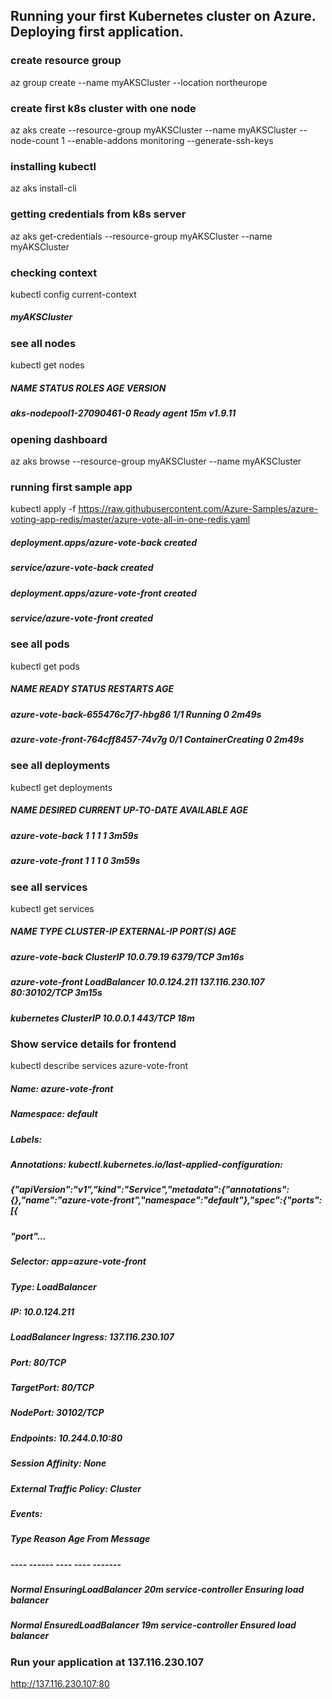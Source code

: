 
## Running your first Kubernetes cluster on Azure. Deploying first application.


### create resource group 
az group create --name myAKSCluster --location northeurope

### create first k8s cluster  with one node
az aks create --resource-group myAKSCluster --name myAKSCluster --node-count 1 --enable-addons monitoring --generate-ssh-keys

### installing kubectl 
az aks install-cli

### getting credentials from k8s server
az aks get-credentials --resource-group myAKSCluster --name myAKSCluster


### checking context
kubectl config current-context

##### myAKSCluster

### see all nodes  
kubectl get nodes


##### NAME                       STATUS   ROLES   AGE   VERSION
##### aks-nodepool1-27090461-0   Ready    agent   15m   v1.9.11


### opening dashboard
az aks browse --resource-group myAKSCluster --name myAKSCluster

### running  first sample app
kubectl apply -f https://raw.githubusercontent.com/Azure-Samples/azure-voting-app-redis/master/azure-vote-all-in-one-redis.yaml

##### deployment.apps/azure-vote-back created
##### service/azure-vote-back created
##### deployment.apps/azure-vote-front created
##### service/azure-vote-front created

### see all pods
kubectl get pods

##### NAME                                READY   STATUS              RESTARTS   AGE
##### azure-vote-back-655476c7f7-hbg86    1/1     Running             0          2m49s
##### azure-vote-front-764cff8457-74v7g   0/1     ContainerCreating   0          2m49s


### see all deployments
kubectl get deployments

##### NAME               DESIRED   CURRENT   UP-TO-DATE   AVAILABLE   AGE
##### azure-vote-back    1         1         1            1           3m59s
##### azure-vote-front   1         1         1            0           3m59s


### see all services 
kubectl get services 


##### NAME               TYPE           CLUSTER-IP     EXTERNAL-IP       PORT(S)        AGE
##### azure-vote-back    ClusterIP      10.0.79.19     <none>            6379/TCP       3m16s
##### azure-vote-front   LoadBalancer   10.0.124.211   137.116.230.107   80:30102/TCP   3m15s
##### kubernetes         ClusterIP      10.0.0.1       <none>            443/TCP        18m


### Show service details for  frontend
kubectl describe services azure-vote-front


##### Name:                     azure-vote-front
##### Namespace:                default
##### Labels:                   <none>
##### Annotations:              kubectl.kubernetes.io/last-applied-configuration:
#####                            {"apiVersion":"v1","kind":"Service","metadata":{"annotations":{},"name":"azure-vote-front","namespace":"default"},"spec":{"ports":[{
##### "port"...
##### Selector:                 app=azure-vote-front
##### Type:                     LoadBalancer
##### IP:                       10.0.124.211
##### LoadBalancer Ingress:     137.116.230.107
##### Port:                     <unset>  80/TCP
##### TargetPort:               80/TCP
##### NodePort:                 <unset>  30102/TCP
##### Endpoints:                10.244.0.10:80
##### Session Affinity:         None
##### External Traffic Policy:  Cluster
##### Events:
#####  Type    Reason                Age   From                Message
#####  ----    ------                ----  ----                -------
#####  Normal  EnsuringLoadBalancer  20m   service-controller  Ensuring load balancer
#####
#####  Normal  EnsuredLoadBalancer   19m   service-controller  Ensured load balancer
  
  
### Run your application at 137.116.230.107
  
http://137.116.230.107:80



